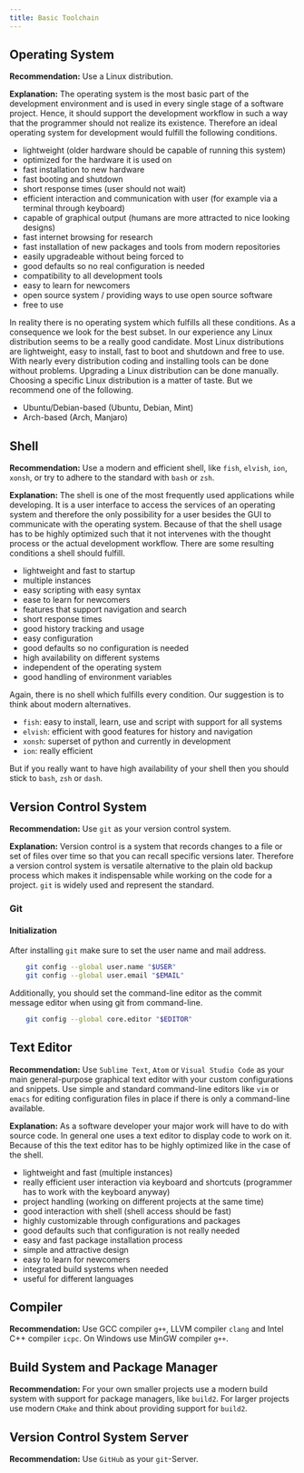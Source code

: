 ```yaml
---
title: Basic Toolchain
---
```


## Operating System
**Recommendation:** Use a Linux distribution.

**Explanation:**
The operating system is the most basic part of the development environment and is used in every single stage of a software project.
Hence, it should support the development workflow in such a way that the programmer should not realize its existence.
Therefore an ideal operating system for development would fulfill the following conditions.

- lightweight (older hardware should be capable of running this system)
- optimized for the hardware it is used on
- fast installation to new hardware
- fast booting and shutdown
- short response times (user should not wait)
- efficient interaction and communication with user (for example via a terminal through keyboard)
- capable of graphical output (humans are more attracted to nice looking designs)
- fast internet browsing for research
- fast installation of new packages and tools from modern repositories
- easily upgradeable without being forced to
- good defaults so no real configuration is needed
- compatibility to all development tools
- easy to learn for newcomers
- open source system / providing ways to use open source software
- free to use

In reality there is no operating system which fulfills all these conditions.
As a consequence we look for the best subset.
In our experience any Linux distribution seems to be a really good candidate.
Most Linux distributions are lightweight, easy to install, fast to boot and shutdown and free to use.
With nearly every distribution coding and installing tools can be done without problems.
Upgrading a Linux distribution can be done manually.
Choosing a specific Linux distribution is a matter of taste.
But we recommend one of the following.
- Ubuntu/Debian-based (Ubuntu, Debian, Mint)
- Arch-based (Arch, Manjaro)

## Shell
**Recommendation:**
Use a modern and efficient shell, like `fish`, `elvish`, `ion`, `xonsh`, or try to adhere to the standard with `bash` or `zsh`.

**Explanation:**
The shell is one of the most frequently used applications while developing.
It is a user interface to access the services of an operating system and therefore the only possibility for a user besides the GUI to communicate with the operating system.
Because of that the shell usage has to be highly optimized such that it not intervenes with the thought process or the actual development workflow.
There are some resulting conditions a shell should fulfill.
- lightweight and fast to startup
- multiple instances
- easy scripting with easy syntax
- ease to learn for newcomers
- features that support navigation and search
- short response times
- good history tracking and usage
- easy configuration
- good defaults so no configuration is needed
- high availability on different systems
- independent of the operating system
- good handling of environment variables

Again, there is no shell which fulfills every condition.
Our suggestion is to think about modern alternatives.
- `fish`: easy to install, learn, use and script with support for all systems
- `elvish`: efficient with good features for history and navigation
- `xonsh`: superset of python and currently in development
- `ion`: really efficient

But if you really want to have high availability of your shell then you should stick to `bash`, `zsh` or `dash`.

## Version Control System
**Recommendation:**
Use `git` as your version control system.

**Explanation:**
Version control is a system that records changes to a file or set of files over time so that you can recall specific versions later.
Therefore a version control system is versatile alternative to the plain old backup process which makes it indispensable while working on the code for a project.
`git` is widely used and represent the standard.

### Git
#### Initialization
After installing `git` make sure to set the user name and mail address.
```bash
    git config --global user.name "$USER"
    git config --global user.email "$EMAIL"
```
Additionally, you should set the command-line editor as the commit message editor when using git from command-line.
```bash
    git config --global core.editor "$EDITOR"
```

## Text Editor
**Recommendation:**
Use `Sublime Text`, `Atom` or `Visual Studio Code` as your main general-purpose graphical text editor with your custom configurations and snippets.
Use simple and standard command-line editors like `vim` or `emacs` for editing configuration files in place if there is only a command-line available.

**Explanation:**
As a software developer your major work will have to do with source code.
In general one uses a text editor to display code to work on it.
Because of this the text editor has to be highly optimized like in the case of the shell.
- lightweight and fast (multiple instances)
- really efficient user interaction via keyboard and shortcuts (programmer has to work with the keyboard anyway)
- project handling (working on different projects at the same time)
- good interaction with shell (shell access should be fast)
- highly customizable through configurations and packages
- good defaults such that configuration is not really needed
- easy and fast package installation process
- simple and attractive design
- easy to learn for newcomers
- integrated build systems when needed
- useful for different languages

## Compiler
**Recommendation:**
Use GCC compiler `g++`, LLVM compiler `clang` and Intel C++ compiler `icpc`.
On Windows use MinGW compiler `g++`.

## Build System and Package Manager
**Recommendation:**
For your own smaller projects use a modern build system with support for package managers, like `build2`.
For larger projects use modern `CMake` and think about providing support for `build2`.

## Version Control System Server
**Recommendation:**
Use `GitHub` as your `git`-Server.

